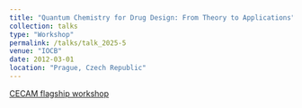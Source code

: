 ```yaml
---
title: "Quantum Chemistry for Drug Design: From Theory to Applications"
collection: talks
type: "Workshop"
permalink: /talks/talk_2025-5
venue: "IOCB"
date: 2012-03-01
location: "Prague, Czech Republic"
---
```


[CECAM flagship workshop](https://www.cecam.org/workshop-details/quantum-chemistry-for-drug-design-from-theory-to-applications-1446)
